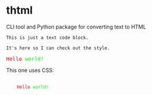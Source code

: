 # thtml

CLI tool and Python package for converting text to HTML

```text
This is just a text code block.

It's here so I can check out the style.
```

<!-- markdownlint-disable MD033 -->
<div style="font-family: monospace;">
  <span style="color: #f00;">Hello</span> <span style="color: #0f0;">world!</span>
</div>
<!-- markdownlint-enable MD033 -->

This one uses CSS:

<!-- markdownlint-disable MD033 -->
<style type="text/css">
  .thtml {
    font-family: monospace;
  }

  .thtml .fg-red {
    color: #f00;
  }

  .thtml .fg-green {
    color: #0f0;
  }
</style>

<!-- "nohighlight" prevents highlight.js taking over the styling -->

<pre class="nohighlight thtml">
  <code>
    <span class="fg-red">Hello</span> <span class="fg-green">world!</span>
  </code>
</pre>
<!-- markdownlint-enable MD033 -->
